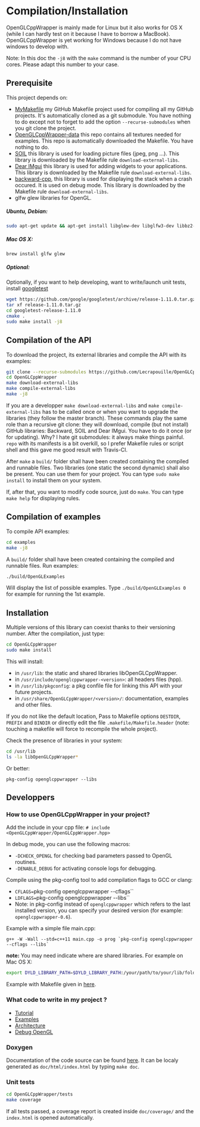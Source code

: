 # Compilation/Installation

OpenGLCppWrapper is mainly made for Linux but it also works for OS X (while I
can hardly test on it because I have to borrow a MacBook).  OpenGLCppWrapper is
yet working for Windows because I do not have windows to develop with.

Note: In this doc the `-j8` with the `make` command is the number of your CPU
cores. Please adapt this number to your case.

## Prerequisite

This project depends on:
* [MyMakefile](https://github.com/Lecrapouille/MyMakefile) my GitHub Makefile
  project used for compiling all my GitHub projects. It's automatically cloned
  as a git submodule. You have nothing to do except not to forget to add the
  option `--recurse-submodules` when you git clone the project.
* [OpenGLCppWrapper-data](https://github.com/Lecrapouille/OpenGLCppWrapper-data)
  this repo contains all textures needed for examples. This repo is
  automatically downloaded the Makefile. You have nothing to do.
* [SOIL](https://github.com/kbranigan/Simple-OpenGL-Image-Library.git) this
  library is used for loading picture files (jpeg, png ...). This library is
  downloaded by the Makefile rule `download-external-libs`.
* [Dear IMgui](https://github.com/ocornut/imgui) this library is used for adding
  widgets to your applications. This library is downloaded by the Makefile rule
  `download-external-libs`.
* [backward-cpp](https://github.com/bombela/backward-cpp), this library is used
  for displaying the stack when a crash occured. It is used on debug mode. This
  library is downloaded by the Makefile rule `download-external-libs`.
* glfw glew libraries for OpenGL.

##### Ubuntu, Debian:

```sh
sudo apt-get update && apt-get install libglew-dev libglfw3-dev libbz2-dev
```

##### Mac OS X:
```sh
brew install glfw glew
```

##### Optional:

Optionally, if you want to help developing, want to write/launch unit tests,
install [googletest](https://github.com/google/googletest)

```sh
wget https://github.com/google/googletest/archive/release-1.11.0.tar.gz
tar xf release-1.11.0.tar.gz
cd googletest-release-1.11.0
cmake .
sudo make install -j8
```

## Compilation of the API

To download the project, its external libraries and compile the API with its examples:
```sh
git clone --recurse-submodules https://github.com/Lecrapouille/OpenGLCppWrapper.git --depth=1
cd OpenGLCppWrapper
make download-external-libs
make compile-external-libs
make -j8
```

If you are a developper `make download-external-libs` and `make
compile-external-libs` has to be called once or when you want to upgrade the
libraries (they follow the master branch). These commands play the same role
than a recursive git clone: they will download, compile (but not install) GitHub
libraries: Backward, SOIL and Dear IMgui. You have to do it once (or for
updating). Why? I hate git submodules: it always make things painful. `repo`
with its manifests is a bit overkill, so I prefer Makefile rules or script
shell and this gave me good result with Travis-CI.

After `make` a `build/` folder shall have been created containing the compiled
and runnable files. Two libraries (one static the second dynamic) shall also be
present. You can use them for your project. You can type `sudo make install` to
install them on your system.

If, after that, you want to modify code source, just do `make`. You can type
`make help` for displaying rules.

## Compilation of examples

To compile API examples:
```sh
cd examples
make -j8
```

A `build/` folder shall have been created containing the compiled and runnable
files. Run examples:
```sh
./build/OpenGLExamples
```

Will display the list of possible examples. Type `./build/OpenGLExamples 0` for
example for running the 1st example.

## Installation

Multiple versions of this library can coexist thanks to their versioning number.
After the compilation, just type:

```sh
cd OpenGLCppWrapper
sudo make install
```

This will install:
* in `/usr/lib`: the static and shared libraries libOpenGLCppWrapper.
* in `/usr/include/openglcppwrapper-<version>`: all headers files (hpp).
* in `/usr/lib/pkgconfig`: a pkg confile file for linking this API with your future projects.
* in `/usr/share/OpenGLCppWrapper/<version>/`: documentation, examples and other files.

If you do not like the default location, Pass to Makefile options `DESTDIR`,
`PREFIX` and `BINDIR` or directly edit the file `.makefile/Makefile.header`
(note: touching a makefile will force to recompile the whole project).

Check the presence of libraries in your system:
```sh
cd /usr/lib
ls -la libOpenGLCppWrapper*
```
Or better:
```
pkg-config openglcppwrapper --libs
```

## Developpers

### How to use OpenGLCppWrapper in your project?

Add the include in your cpp file: `# include <OpenGLCppWrapper/OpenGLCppWrapper.hpp>`

In debug mode, you can use the following macros:
* `-DCHECK_OPENGL` for checking bad parameters passed to OpenGL routines.
* `-DENABLE_DEBUG` for activating console logs for debugging.

Compile using the pkg-config tool to add compilation flags to GCC or clang:
* `CFLAGS=`pkg-config openglcppwrapper --cflags``
* `LDFLAGS=`pkg-config openglcppwrapper --libs``
* Note: in pkg-config instead of `openglcppwrapper` which refers to the last installed version,
you can specify your desired version (for example: `openglcppwrapper-0.6`).

Example with a simple file main.cpp:
```
g++ -W -Wall --std=c++11 main.cpp -o prog `pkg-config openglcppwrapper --cflags --libs`
```

**note:** You may need indicate where are shared libraries. For example on Mac OS X:

```sh
export DYLD_LIBRARY_PATH=$DYLD_LIBRARY_PATH:/your/path/to/your/lib/folder
```

Example with Makefile given in [here](https://github.com/Lecrapouille/LinkAgainstMyLibs/tree/master/OpenGL).

### What code to write in my project ?

* [Tutorial](tutorials/Core.md)
* [Examples](../examples/README.md)
* [Architecture](Architecture.md)
* [Debug OpenGL](Traces.md)

### Doxygen

Documentation of the code source can be found [here](https://lecrapouille.github.io/OpenGLCppWrapper.github.io/).
It can be localy generated as `doc/html/index.html` by typing `make doc`.

### Unit tests

```sh
cd OpenGLCppWrapper/tests
make coverage
```

If all tests passed, a coverage report is created inside `doc/coverage/` and the
`index.html` is opened automatically.
